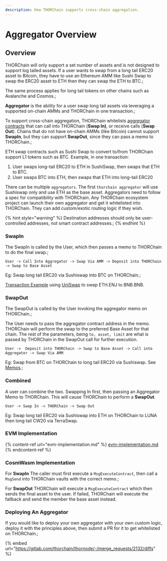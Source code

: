 ```yaml
---
description: How THORChain supports cross-chain aggregation.
---
```


# Aggregator Overview

## Overview

THORChain will only support a set number of assets and is not designed to support log tailed assets. If a user wants to swap from a long tail ERC20 asset to Bitcoin, they have to use an Ethereum AMM like Sushi Swap to swap the ERC20 asset to ETH then they can swap the ETH to BTC.;

The same process applies for long tail tokens on other chains such as Avalanche and Cosmos.;

**Aggregator** is the ability for a user swap long tail assets via leveraging a supported on-chain AMMs and THORChain in one transaction.;

To support cross-chain aggregation, THORChain whitelists [aggregator contracts](https://gitlab.com/thorchain/thornode/-/blob/develop/x/thorchain/aggregators/dex_mainnet.go) that can call into THORChain (**Swap In)**, or receive calls (**Swap Out**). Chains that do not have on-chain AMMs (like Bitcoin) cannot support **SwapIn**, but they can support **SwapOut**, since they can pass a memo to THORChain.;

ETH swap contracts such as Sushi Swap to convert to/from THORChain support L1 tokens such as BTC. Example, in one transaction:

1. User swaps long-tail ERC20 to ETH in SushiSwap, then swaps that ETH to BTC.
2. User swaps BTC into ETH, then swaps that ETH into long-tail ERC20

There can be multiple `aggregators`. The first `thorchain aggregator` will use Sushiswap only and use ETH as the base asset. Aggregators need to follow a spec for compatibility with THORChain. Any THORChain ecosystem project can launch their own aggregator and get it whitelisted into THORChain. They can add custom/exotic routing logic if they wish.

{% hint style="warning" %}
Destination addresses should only be user-controlled addresses, not smart contract addresses.;
{% endhint %}

### SwapIn

The SwapIn is called by the User, which then passes a memo to THORChain to do the final swap.;

`User -> Call Into Aggregator -> Swap Via AMM -> Deposit into THORChain -> Swap to Base Asset`

Eg: Swap long tail ERC20 via Sushiswap into BTC on THORChain.;

[Transaction Example](https://etherscan.io/tx/0x7905c41daaa214fbb3bad79ef63bb69aafcb15147f53cd9cf621d4049c2cea4d) using [UniSwap](https://etherscan.io/address/0x86904eb2b3c743400d03f929f2246efa80b91215) to swap ETH.ENJ to BNB.BNB.

### SwapOut

The SwapOut is called by the User invoking the aggregator memo on THORChain.;

The User needs to pass the aggregator contract address in the memo. THORChain will perform the swap to the preferred Base Asset for that chain. The rest of the parameters, being `to, asset, limit` are what is passed by THORChain in the SwapOut call for further execution.

`User ->  Deposit into THORChain -> Swap to Base Asset -> Call into Aggregator -> Swap Via AMM`

Eg: Swap from BTC on THORChain to long tail ERC20 via Sushiswap. See [Memos](memos.md).;

### Combined

A user can combine the two. Swapping In first, then passing an Aggregator Memo to THORChain. This will cause THORChain to perform a **SwapOut**.

`User -> Swap In -> THORChain -> Swap Out`

Eg: Swap long tail ERC20 via Sushiswap into ETH on THORChain to LUNA then long tail CW20 via TerraSwap.

### EVM Implementation

{% content-ref url="evm-implementation.md" %}
[evm-implementation.md](evm-implementation.md)
{% endcontent-ref %}

### CosmWasm Implementation

For **SwapIn** The caller must first execute a `MsgExecuteContract`, then call a `MsgSend` into THORChain vaults with the correct memo.;

For **SwapOut** THORChain will execute a `MsgExecuteContract` which then sends the final asset to the user. If failed, THORChain will execute the fallback and send the member the base asset instead.

### Deploying An Aggregator

If you would like to deploy your own aggregator with your own custom logic, deploy it with the principles above, then submit a PR for it to get whitelisted on THORChain.;

{% embed url="https://gitlab.com/thorchain/thornode/-/merge_requests/2132/diffs" %}

